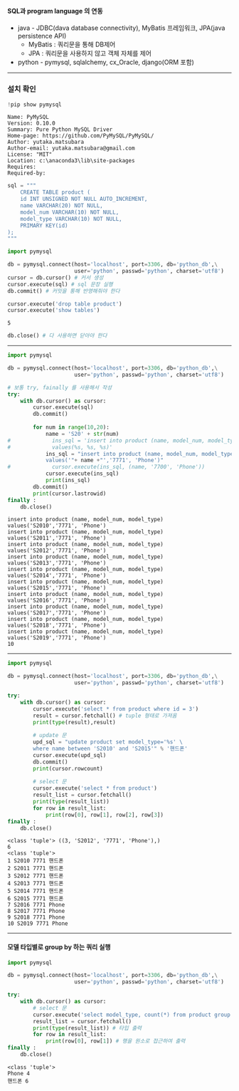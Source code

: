 
#### SQL과 program language 의 연동
* java - JDBC(dava database connectivity), MyBatis 프레임워크, JPA(java persistence API)
    * MyBatis : 쿼리문을 통해 DB제어
    * JPA : 쿼리문을 사용하지 않고 객체 자체를 제어
* python - pymysql, sqlalchemy, cx_Oracle, django(ORM 포함)

---
### 설치 확인



```python
!pip show pymysql
```

    Name: PyMySQL
    Version: 0.10.0
    Summary: Pure Python MySQL Driver
    Home-page: https://github.com/PyMySQL/PyMySQL/
    Author: yutaka.matsubara
    Author-email: yutaka.matsubara@gmail.com
    License: "MIT"
    Location: c:\anaconda3\lib\site-packages
    Requires: 
    Required-by: 
    


```python
sql = """
    CREATE TABLE product (
    id INT UNSIGNED NOT NULL AUTO_INCREMENT,
    name VARCHAR(20) NOT NULL,
    model_num VARCHAR(10) NOT NULL,
    model_type VARCHAR(10) NOT NULL,
    PRIMARY KEY(id)
);
"""
```


```python
import pymysql

db = pymysql.connect(host='localhost', port=3306, db='python_db',\
                     user='python', passwd='python', charset='utf8')
cursor = db.cursor() # 커서 생성
cursor.execute(sql) # sql 문장 실행
db.commit() # 커밋을 통해 반영해줘야 한다
```


```python
cursor.execute('drop table product')
cursor.execute('show tables')
```




    5




```python
db.close() # 다 사용하면 닫아야 한다
```

---



```python
import pymysql

db = pymysql.connect(host='localhost', port=3306, db='python_db',\
                     user='python', passwd='python', charset='utf8')

# 보통 try, fainally 를 사용해서 작성
try:
    with db.cursor() as cursor:
        cursor.execute(sql)
        db.commit()
        
        for num in range(10,20):
            name = 'S20' + str(num)
#             ins_sql = 'insert into product (name, model_num, model_type)\
#             values(%s, %s, %s)'
            ins_sql = "insert into product (name, model_num, model_type)\
            values('"+ name +"','7771', 'Phone')"
#             cursor.execute(ins_sql, (name, '7700', 'Phone'))
            cursor.execute(ins_sql)
            print(ins_sql)
        db.commit()
        print(cursor.lastrowid)
finally :
    db.close()
```

    insert into product (name, model_num, model_type)            values('S2010','7771', 'Phone')
    insert into product (name, model_num, model_type)            values('S2011','7771', 'Phone')
    insert into product (name, model_num, model_type)            values('S2012','7771', 'Phone')
    insert into product (name, model_num, model_type)            values('S2013','7771', 'Phone')
    insert into product (name, model_num, model_type)            values('S2014','7771', 'Phone')
    insert into product (name, model_num, model_type)            values('S2015','7771', 'Phone')
    insert into product (name, model_num, model_type)            values('S2016','7771', 'Phone')
    insert into product (name, model_num, model_type)            values('S2017','7771', 'Phone')
    insert into product (name, model_num, model_type)            values('S2018','7771', 'Phone')
    insert into product (name, model_num, model_type)            values('S2019','7771', 'Phone')
    10
    

---


```python
import pymysql

db = pymysql.connect(host='localhost', port=3306, db='python_db',\
                     user='python', passwd='python', charset='utf8')

try:
    with db.cursor() as cursor:
        cursor.execute('select * from product where id = 3')
        result = cursor.fetchall() # tuple 형태로 가져옴
        print(type(result),result)
        
        # update 문
        upd_sql = "update product set model_type='%s' \
        where name between 'S2010' and 'S2015'" % '핸드폰'
        cursor.execute(upd_sql)
        db.commit()
        print(cursor.rowcount)
        
        # select 문
        cursor.execute('select * from product')
        result_list = cursor.fetchall()
        print(type(result_list))
        for row in result_list:
            print(row[0], row[1], row[2], row[3])
finally :
    db.close()
```

    <class 'tuple'> ((3, 'S2012', '7771', 'Phone'),)
    6
    <class 'tuple'>
    1 S2010 7771 핸드폰
    2 S2011 7771 핸드폰
    3 S2012 7771 핸드폰
    4 S2013 7771 핸드폰
    5 S2014 7771 핸드폰
    6 S2015 7771 핸드폰
    7 S2016 7771 Phone
    8 S2017 7771 Phone
    9 S2018 7771 Phone
    10 S2019 7771 Phone
    

---
#### 모델 타입별로 group by 하는 쿼리 실행


```python
import pymysql

db = pymysql.connect(host='localhost', port=3306, db='python_db',\
                     user='python', passwd='python', charset='utf8')

try:
    with db.cursor() as cursor:
        # select 문
        cursor.execute('select model_type, count(*) from product group by model_type')
        result_list = cursor.fetchall()
        print(type(result_list)) # 타입 출력
        for row in result_list:
            print(row[0], row[1]) # 행을 원소로 접근하여 출력
finally :
    db.close()
```

    <class 'tuple'>
    Phone 4
    핸드폰 6
    


```python

```
